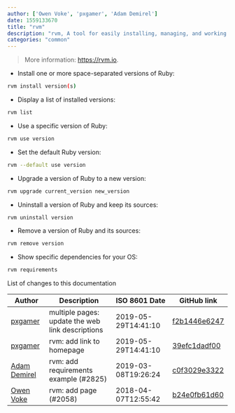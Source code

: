 ```yaml
---
author: ['Owen Voke', 'pxgamer', 'Adam Demirel']
date: 1559133670
title: "rvm"
description: "rvm, A tool for easily installing, managing, and working with multiple ruby environments."
categories: "common"
---
```

> More information: <https://rvm.io>.

- Install one or more space-separated versions of Ruby:

```bash
rvm install version(s)
```

- Display a list of installed versions:

```bash
rvm list
```

- Use a specific version of Ruby:

```bash
rvm use version
```

- Set the default Ruby version:

```bash
rvm --default use version
```

- Upgrade a version of Ruby to a new version:

```bash
rvm upgrade current_version new_version
```

- Uninstall a version of Ruby and keep its sources:

```bash
rvm uninstall version
```

- Remove a version of Ruby and its sources:

```bash
rvm remove version
```

- Show specific dependencies for your OS:

```bash
rvm requirements
```
List of changes to this documentation


Author | Description | ISO 8601 Date | GitHub link
------|-----|-----|-----
[pxgamer](mailto:owzie123@gmail.com) | multiple pages: update the web link descriptions | 2019-05-29T14:41:10 | [f2b1446e6247](https://github.com/tldr-pages/tldr/commit/f2b1446e6247d3e794ee6577dee0c867dfc9af26)
[pxgamer](mailto:owzie123@gmail.com) | rvm: add link to homepage | 2019-05-29T14:41:10 | [39efc1dadf00](https://github.com/tldr-pages/tldr/commit/39efc1dadf0082af4a0e02389c98c4985afbb9a0)
[Adam Demirel](mailto:adxm@msn.com) | rvm: add requirements example (#2825) | 2019-03-08T19:26:24 | [c0f3029e3322](https://github.com/tldr-pages/tldr/commit/c0f3029e3322dba46d48d54d1bf47355dd2f4a9f)
[Owen Voke](mailto:owzie123@gmail.com) | rvm: add page (#2058) | 2018-04-07T12:55:42 | [b24e0fb61d60](https://github.com/tldr-pages/tldr/commit/b24e0fb61d60e6e0cec4ed1d0521c9fbafad40d8)

